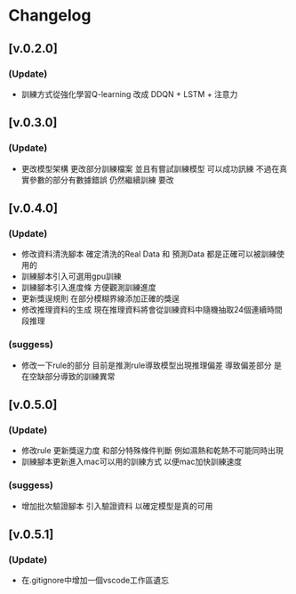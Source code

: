 # Changelog

## [v.0.2.0]
### (Update)
- 訓練方式從強化學習Q-learning 改成 DDQN + LSTM + 注意力

## [v.0.3.0]
### (Update)
- 更改模型架構 更改部分訓練檔案 並且有嘗試訓練模型 可以成功訊練 不過在真實參數的部分有數據錯誤 仍然繼續訓練 要改

## [v.0.4.0]
### (Update)
- 修改資料清洗腳本 確定清洗的Real Data 和 預測Data 都是正確可以被訓練使用的
- 訓練腳本引入可選用gpu訓練
- 訓練腳本引入進度條 方便觀測訓練進度
- 更新獎逞規則 在部分模糊界線添加正確的獎逞
- 修改推理資料的生成 現在推理資料將會從訓練資料中隨機抽取24個連續時間段推理
### (suggess)
- 修改一下rule的部分 目前是推測rule導致模型出現推理偏差 導致偏差部分 是在空缺部分導致的訓練異常

## [v.0.5.0]
### (Update)
- 修改rule 更新獎逞力度 和部分特殊條件判斷 例如濕熱和乾熱不可能同時出現
- 訓練腳本更新進入mac可以用的訓練方式 以便mac加快訓練速度
### (suggess)
- 增加批次驗證腳本 引入驗證資料 以確定模型是真的可用

## [v.0.5.1]
### (Update)
- 在.gitignore中增加一個vscode工作區遺忘